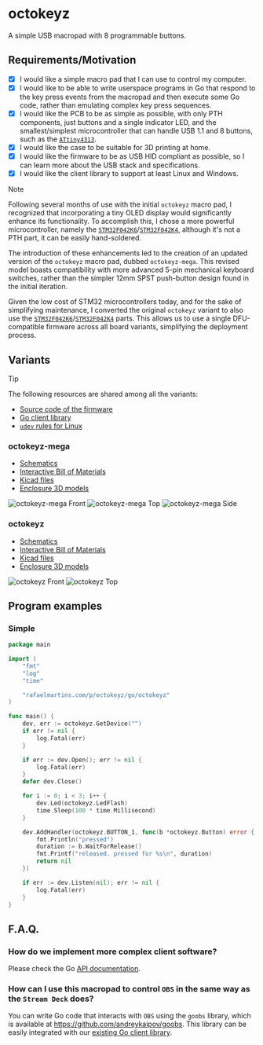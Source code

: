 # octokeyz

A simple USB macropad with 8 programmable buttons.


## Requirements/Motivation

- [x] I would like a simple macro pad that I can use to control my computer.
- [x] I would like to be able to write userspace programs in Go that respond to the key press events from the macropad and then execute some Go code, rather than emulating complex key press sequences.
- [x] I would like the PCB to be as simple as possible, with only PTH components, just buttons and a single indicator LED, and the smallest/simplest microcontroller that can handle USB 1.1 and 8 buttons, such as the [`ATtiny4313`](https://www.microchip.com/en-us/product/attiny4313).
- [x] I would like the case to be suitable for 3D printing at home.
- [x] I would like the firmware to be as USB HID compliant as possible, so I can learn more about the USB stack and specifications.
- [x] I would like the client library to support at least Linux and Windows.

> [!NOTE]
> Following several months of use with the initial `octokeyz` macro pad, I recognized that incorporating a tiny OLED display would significantly enhance its functionality. To accomplish this, I chose a more powerful microcontroller, namely the [`STM32F042K6`](https://www.st.com/en/microcontrollers-microprocessors/stm32f042k6.html)/[`STM32F042K4`](https://www.st.com/en/microcontrollers-microprocessors/stm32f042k4.html), although it's not a PTH part, it can be easily hand-soldered.
>
> The introduction of these enhancements led to the creation of an updated version of the `octokeyz` macro pad, dubbed `octokeyz-mega`. This revised model boasts compatibility with more advanced 5-pin mechanical keyboard switches, rather than the simpler 12mm SPST push-button design found in the initial iteration.
>
> Given the low cost of STM32 microcontrollers today, and for the sake of simplifying maintenance, I converted the original `octokeyz` variant to also use the [`STM32F042K6`](https://www.st.com/en/microcontrollers-microprocessors/stm32f042k6.html)/[`STM32F042K4`](https://www.st.com/en/microcontrollers-microprocessors/stm32f042k4.html) parts. This allows us to use a single DFU-compatible firmware across all board variants, simplifying the deployment process.


## Variants

> [!TIP]
> The following resources are shared among all the variants:
>
> - [Source code of the firmware](./firmware/)
> - [Go client library](./go/octokeyz/)
> - [`udev` rules for Linux](./share/udev/)


### octokeyz-mega

- [Schematics](./pcb/octokeyz-mega/octokeyz-mega.pdf)
- [Interactive Bill of Materials](https://rafaelmartins.github.io/octokeyz/ibom/octokeyz-mega.html)
- [Kicad files](./pcb/octokeyz-mega/)
- [Enclosure 3D models](./3d-models/octokeyz-mega/)

![octokeyz-mega Front](./share/images/octokeyz-mega/front.jpg)
![octokeyz-mega Top](./share/images/octokeyz-mega/top.jpg)
![octokeyz-mega Side](./share/images/octokeyz-mega/side.jpg)


### octokeyz

- [Schematics](./pcb/octokeyz/octokeyz.pdf)
- [Interactive Bill of Materials](https://rafaelmartins.github.io/octokeyz/ibom/octokeyz.html)
- [Kicad files](./pcb/octokeyz/)
- [Enclosure 3D models](./3d-models/octokeyz/)

![octokeyz Front](./share/images/octokeyz/front.jpg)
![octokeyz Top](./share/images/octokeyz/top.jpg)


## Program examples

### Simple

```go
package main

import (
	"fmt"
	"log"
	"time"

	"rafaelmartins.com/p/octokeyz/go/octokeyz"
)

func main() {
	dev, err := octokeyz.GetDevice("")
	if err != nil {
		log.Fatal(err)
	}

	if err := dev.Open(); err != nil {
		log.Fatal(err)
	}
	defer dev.Close()

	for i := 0; i < 3; i++ {
		dev.Led(octokeyz.LedFlash)
		time.Sleep(100 * time.Millisecond)
	}

	dev.AddHandler(octokeyz.BUTTON_1, func(b *octokeyz.Button) error {
		fmt.Println("pressed")
		duration := b.WaitForRelease()
		fmt.Printf("released. pressed for %s\n", duration)
		return nil
	})

	if err := dev.Listen(nil); err != nil {
		log.Fatal(err)
	}
}
```


## F.A.Q.

### How do we implement more complex client software?

Please check the Go [API documentation](https://pkg.go.dev/rafaelmartins.com/p/octokeyz/go/octokeyz).

### How can I use this macropad to control `OBS` in the same way as the `Stream Deck` does?

You can write Go code that interacts with `OBS` using the `goobs` library, which is available at https://github.com/andreykaipov/goobs. This library can be easily integrated with our [existing Go client library](./go/octokeyz/).
